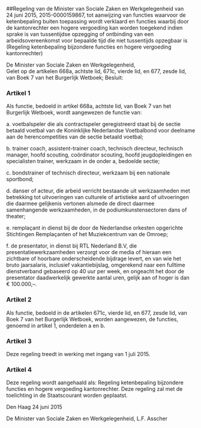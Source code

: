 <meta http-equiv='Content-Type' content='text/html; charset=utf-8' />

##Regeling van de Minister van Sociale Zaken en Werkgelegenheid van 24 juni 2015, 2015-0000159867, tot aanwijzing van functies waarvoor de ketenbepaling buiten toepassing wordt verklaard en functies waarbij door de kantonrechter een hogere vergoeding kan worden toegekend indien sprake is van tussentijdse opzegging of ontbinding van een arbeidsovereenkomst voor bepaalde tijd die niet tussentijds opzegbaar is (Regeling ketenbepaling bijzondere functies en hogere vergoeding kantonrechter)

De Minister van Sociale Zaken en Werkgelegenheid,  
Gelet op de artikelen 668a, achtste lid, 671c, vierde lid, en 677, zesde lid, van Boek 7 van het Burgerlijk Wetboek;
Besluit:    

### Artikel  1  

Als functie, bedoeld in artikel 668a, achtste lid, van Boek 7 van het Burgerlijk Wetboek, wordt aangewezen de functie van: 

a. voetbalspeler die als contractspeler geregistreerd staat bij de sectie betaald voetbal van de Koninklijke Nederlandse Voetbalbond voor deelname aan de herencompetities van de sectie betaald voetbal;  

b. trainer coach, assistent-trainer coach, technisch directeur, technisch manager, hoofd scouting, coördinator scouting, hoofd jeugdopleidingen en specialisten trainer, werkzaam in de onder a, bedoelde sectie;  

c. bondstrainer of technisch directeur, werkzaam bij een nationale sportbond;  

d. danser of acteur, die arbeid verricht bestaande uit werkzaamheden met betrekking tot uitvoeringen van culturele of artistieke aard of uitvoeringen die daarmee gelijkenis vertonen alsmede de direct daarmee samenhangende werkzaamheden, in de podiumkunstensectoren dans of theater;  

e. remplaçant in dienst bij de door de Nederlandse orkesten opgerichte Stichtingen Remplaçanten of het Muziekcentrum van de Omroep;  

f. de presentator, in dienst bij RTL Nederland B.V, die presentatiewerkzaamheden verzorgt voor de media of hieraan een zichtbare of hoorbare onderscheidende bijdrage levert, en van wie het bruto jaarsalaris, inclusief vakantiebijslag, omgerekend naar een fulltime dienstverband gebaseerd op 40 uur per week, en ongeacht het door de presentator daadwerkelijk gewerkte aantal uren, gelijk aan of hoger is dan € 100.000,–.   

### Artikel  2  

Als functie, bedoeld in de artikelen 671c, vierde lid, en 677, zesde lid, van Boek 7 van het Burgerlijk Wetboek, worden aangewezen, de functies, genoemd in artikel 1, onderdelen a en b. 

### Artikel  3  

Deze regeling treedt in werking met ingang van 1 juli 2015. 

### Artikel  4  

Deze regeling wordt aangehaald als: Regeling ketenbepaling bijzondere functies en hogere vergoeding kantonrechter. 
Deze regeling zal met de toelichting in de Staatscourant worden geplaatst.   

Den Haag 
24 juni 2015   

De 
Minister van Sociale Zaken en Werkgelegenheid, 
L.F. Asscher     
